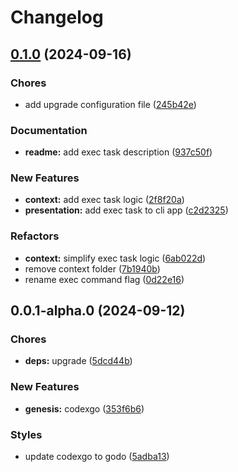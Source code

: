 # Changelog

## [0.1.0](https://github.com/bastean/godo/compare/v0.0.1-alpha.0...v0.1.0) (2024-09-16)

### Chores

- add upgrade configuration file ([245b42e](https://github.com/bastean/godo/commit/245b42e0ad92856e6e0d89718067a4f839d38fde))

### Documentation

- **readme:** add exec task description ([937c50f](https://github.com/bastean/godo/commit/937c50f980c5862b1cb8d8106b3fa4479ff7d771))

### New Features

- **context:** add exec task logic ([2f8f20a](https://github.com/bastean/godo/commit/2f8f20ad666984b68b1ff81b562d12c2dd7d6b96))
- **presentation:** add exec task to cli app ([c2d2325](https://github.com/bastean/godo/commit/c2d23257bbad35f9bd57f660d2c0143f16e18382))

### Refactors

- **context:** simplify exec task logic ([6ab022d](https://github.com/bastean/godo/commit/6ab022dd14d563d91b2906137cfd4c4682b95b0c))
- remove context folder ([7b1940b](https://github.com/bastean/godo/commit/7b1940b495d5ad4dc8bea9e4eee15108fcdbad69))
- rename exec command flag ([0d22e16](https://github.com/bastean/godo/commit/0d22e165265636d5ca580eb92285b321a02737b7))

## 0.0.1-alpha.0 (2024-09-12)

### Chores

- **deps:** upgrade ([5dcd44b](https://github.com/bastean/godo/commit/5dcd44b9560f8ff9199757d7208d6ed0d66a3014))

### New Features

- **genesis:** codexgo ([353f6b6](https://github.com/bastean/godo/commit/353f6b664ed89f843228484a04a74a80ea12df66))

### Styles

- update codexgo to godo ([5adba13](https://github.com/bastean/godo/commit/5adba1302ce422254011e70a68645eb80ab2df70))
